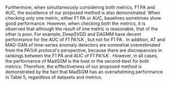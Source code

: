 Furthermore, when simultaneously considering both metrics, F1 PA and AUC, the excellence of our proposed method is also demonstrated. When checking only one metric, either F1 PA or AUC, baselines sometimes show good performance. However, when checking both the metrics, it is observed that although the result of one metric is reasonable, that of the other is poor. For example, DeepSVDD and DAGMM have decent performance for the AUC of F1 PA%K , but not for F1 PA . In addition, AT and MAD-GAN of time-series anomaly detectors are somewhat overestimated from the PA%K protocol's perspective, because there are discrepancies in rankings between the F1 PA and AUC of F1 PA%K . However, in all cases, the performance of MadSGM is the best or the second-best for both metrics. Therefore, the e/ffectiveness of our proposed method is demonstrated by the fact that MadSGM has an overwhelming performance in Table 5, regardless of datasets and metrics.